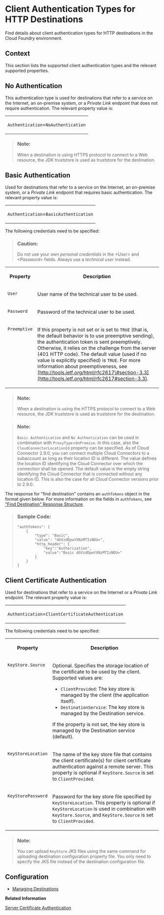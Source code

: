 <!-- loio4e13a04147314e8e9e54321f25d93fdc -->

# Client Authentication Types for HTTP Destinations

Find details about client authentication types for HTTP destinations in the Cloud Foundry environment.



<a name="loio4e13a04147314e8e9e54321f25d93fdc__section_N10017_N10011_N10001"/>

## Context

This section lists the supported client authentication types and the relevant supported properties.



<a name="loio4e13a04147314e8e9e54321f25d93fdc__section_EB93679A17BA40F4A1E1023D10A27D04"/>

## No Authentication

This authentication type is used for destinations that refer to a service on the Internet, an on-premise system, or a *Private Link* endpoint that does not require authentication. The relevant property value is:


<table>
<tr>
<td valign="top">

`Authentication`=`NoAuthentication`

</td>
</tr>
</table>



> ### Note:  
> When a destination is using HTTPS protocol to connect to a Web resource, the JDK truststore is used as truststore for the destination.



<a name="loio4e13a04147314e8e9e54321f25d93fdc__section_0DE472D20F72416BAC5DEEDE623FE331"/>

## Basic Authentication

Used for destinations that refer to a service on the Internet, an on-premise system, or a *Private Link* endpoint that requires basic authentication. The relevant property value is:


<table>
<tr>
<td valign="top">

`Authentication`=`BasicAuthentication`

</td>
</tr>
</table>



The following credentials need to be specified:

> ### Caution:  
> Do not use your *own personal credentials* in the *<User\>* and *<Password\>* fields. Always use a *technical user* instead.


<table>
<tr>
<th valign="top">

Property

</th>
<th valign="top">

Description

</th>
</tr>
<tr>
<td valign="top">

`User` 

</td>
<td valign="top">

User name of the technical user to be used.

</td>
</tr>
<tr>
<td valign="top">

`Password` 

</td>
<td valign="top">

Password of the technical user to be used.

</td>
</tr>
<tr>
<td valign="top">

`Preemptive` 

</td>
<td valign="top">

If this property is not set or is set to `TRUE` \(that is, the default behavior is to use preemptive sending\), the authentication token is sent preemptively. Otherwise, it relies on the challenge from the server \(401 HTTP code\). The default value \(used if no value is explicitly specified\) is `TRUE`. For more information about preemptiveness, see [http://tools.ietf.org/html/rfc2617\#section-3.3](http://tools.ietf.org/html/rfc2617#section-3.3).

</td>
</tr>
</table>

> ### Note:  
> When a destination is using the HTTPS protocol to connect to a Web resource, the JDK truststore is used as truststore for the destination.

> ### Note:  
> `Basic Authentication` and `No Authentication` can be used in combination with `ProxyType`=`OnPremise`. In this case, also the `CloudConnectorLocationId` property can be specified. As of Cloud Connector 2.9.0, you can connect multiple Cloud Connectors to a subaccount as long as their location ID is different. The value defines the location ID identifying the Cloud Connector over which the connection shall be opened. The default value is the empty string identifying the Cloud Connector that is connected without any location ID. This is also the case for all Cloud Connector versions prior to 2.9.0.

The response for "find destination" contains an `authTokens` object in the format given below. For more information on the fields in `authTokens`, see ["Find Destination" Response Structure](find-destination-response-structure-83a3f3b.md).

> ### Sample Code:  
> ```
> "authTokens": [
>     {
>         "type": "Basic",
>         "value": "dGVzdDpwYXNzMTIzNDU=",
>         "http_header": {
>             "key":"Authorization",
>             "value":"Basic dGVzdDpwYXNzMTIzNDU="
>         }
>     }
> ]
> ```



<a name="loio4e13a04147314e8e9e54321f25d93fdc__clientCert"/>

## Client Certificate Authentication

Used for destinations that refer to a service on the Internet or a *Private Link* endpoint. The relevant property value is:


<table>
<tr>
<td valign="top">

`Authentication`=`ClientCertificateAuthentication`

</td>
</tr>
</table>

The following credentials need to be specified:


<table>
<tr>
<th valign="top">

Property

</th>
<th valign="top">

Description

</th>
</tr>
<tr>
<td valign="top">

`KeyStore.Source`

</td>
<td valign="top">

Optional. Specifies the storage location of the certificate to be used by the client. Supported values are:

-   `ClientProvided`: The key store is managed by the client \(the application itself\).
-   `DestinationService`: The key store is managed by the Destination service.

If the property is not set, the key store is managed by the Destination service \(default\).

</td>
</tr>
<tr>
<td valign="top">

`KeyStoreLocation` 

</td>
<td valign="top">

The name of the key store file that contains the client certificate\(s\) for client certificate authentication against a remote server. This property is optional if `KeyStore.Source` is set to `ClientProvided`.

</td>
</tr>
<tr>
<td valign="top">

`KeyStorePassword` 

</td>
<td valign="top">

Password for the key store file specified by `KeyStoreLocation`. This property is optional if `KeyStoreLocation` is used in combination with `KeyStore.Source`, and `KeyStore.Source` is set to `ClientProvided`.

</td>
</tr>
</table>

> ### Note:  
> You can upload `KeyStore` JKS files using the same command for uploading destination configuration property file. You only need to specify the JKS file instead of the destination configuration file.



## Configuration

-   [Managing Destinations](managing-destinations-84e45e0.md)

**Related Information**  


[Server Certificate Authentication](server-certificate-authentication-e75d7f1.md "Create and configure a Server Certificate destination for an application in the Cloud Foundry environment.")

